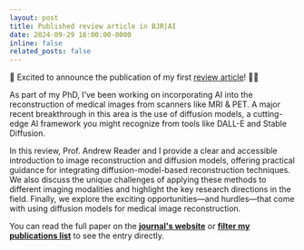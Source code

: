 ```yaml
---
layout: post
title: Published review article in BJR|AI
date: 2024-09-29 16:00:00-0000
inline: false
related_posts: false
---
```


🚀 Excited to announce the publication of my first [review article](/publications/#webber2024diffusion)! 📄✨

As part of my PhD, I’ve been working on incorporating AI into the reconstruction of medical images from scanners like MRI & PET. A major recent breakthrough in this area is the use of diffusion models, a cutting-edge AI framework you might recognize from tools like DALL-E and Stable Diffusion.

In this review, Prof. Andrew Reader and I provide a clear and accessible introduction to image reconstruction and diffusion models, offering practical guidance for integrating diffusion-model-based reconstruction techniques. We also discuss the unique challenges of applying these methods to different imaging modalities and highlight the key research directions in the field. Finally, we explore the exciting opportunities—and hurdles—that come with using diffusion models for medical image reconstruction.

You can read the full paper on the **[journal's website](https://academic.oup.com/bjrai/article/1/1/ubae013/7745314?login=false)** or **[filter my publications list](/publications/#webber2024diffusion)** to see the entry directly.